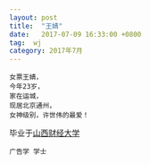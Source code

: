 ```yaml
---
layout: post
title:  "王婧"
date:   2017-07-09 16:33:00 +0800
tag:  wj
category: 2017年7月
---
```

```
女票王婧，
今年23岁，
家在运城，
现居北京通州，
女神级别，许世伟的最爱！
```
毕业于[山西财经大学](http://www.sxufe.edu.cn/)
```
广告学 学士
```
  



